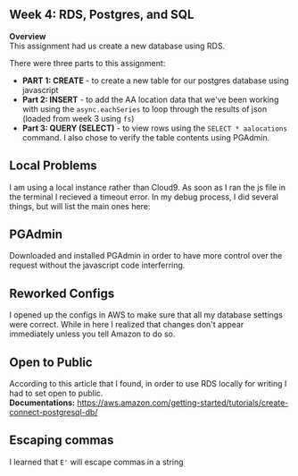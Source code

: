 ## Week 4: RDS, Postgres, and SQL

<b>Overview</b><br>
This assignment had us create a new database using RDS.<br>

There were three parts to this assignment:<br />
- <b>PART 1: CREATE</b> - to create a new table for our postgres database using javascript<br />
- <b>Part 2: INSERT</b> - to add the AA location data that we've been working with using the ```async.eachSeries``` 
to loop through the results of json (loaded from week 3 using ``fs``)<br />
- <b>Part 3: QUERY (SELECT)</b> - to view rows using the ```SELECT * aalocations``` command. I also chose to verify 
the table contents using PGAdmin.

## Local Problems
I am using a local instance rather than Cloud9.
As soon as I ran the js file in the terminal I recieved a timeout error. 
In my debug process, I did several things, but will list the main ones here:<br /> 

## PGAdmin
Downloaded and installed PGAdmin in order to have more control over the
request without the javascript code interferring.

## Reworked Configs
I opened up the configs in AWS to make sure that all my database settings were correct. 
While in here I realized that changes don't appear immediately unless you tell 
Amazon to do so.

## Open to Public
According to this article that I found, in order to use RDS locally 
for writing I had to set open to public.<br>
<b>Documentations:</b> https://aws.amazon.com/getting-started/tutorials/create-connect-postgresql-db/ 

## Escaping commas
I learned that ```E'``` will escape commas in a string